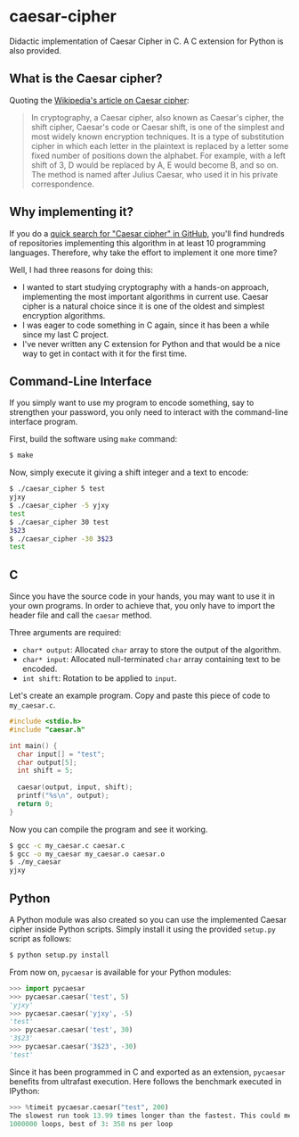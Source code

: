# caesar-cipher
Didactic implementation of Caesar Cipher in C. A C extension for Python is also provided.

## What is the Caesar cipher?

Quoting the [Wikipedia's article on Caesar cipher](https://en.wikipedia.org/wiki/Caesar_cipher):

> In cryptography, a Caesar cipher, also known as Caesar's cipher, the shift cipher, Caesar's code or Caesar shift, is one of the simplest and most widely known encryption techniques. It is a type of substitution cipher in which each letter in the plaintext is replaced by a letter some fixed number of positions down the alphabet. For example, with a left shift of 3, D would be replaced by A, E would become B, and so on. The method is named after Julius Caesar, who used it in his private correspondence.

## Why implementing it?

If you do a [quick search for "Caesar cipher" in GitHub](https://github.com/search?utf8=%E2%9C%93&q=caesar+cipher), you'll find hundreds of repositories implementing this algorithm in at least 10 programming languages. Therefore, why take the effort to implement it one more time?

Well, I had three reasons for doing this:
* I wanted to start studying cryptography with a hands-on approach, implementing the most important algorithms in current use. Caesar cipher is a natural choice since it is one of the oldest and simplest encryption algorithms.
* I was eager to code something in C again, since it has been a while since my last C project.
* I've never written any C extension for Python and that would be a nice way to get in contact with it for the first time.

## Command-Line Interface
If you simply want to use my program to encode something, say to strengthen your password, you only need to interact with the command-line interface program.

First, build the software using `make` command:
```bash
$ make
```

Now, simply execute it giving a shift integer and a text to encode:
```bash
$ ./caesar_cipher 5 test
yjxy
$ ./caesar_cipher -5 yjxy
test
$ ./caesar_cipher 30 test
3$23
$ ./caesar_cipher -30 3$23
test
```

## C
Since you have the source code in your hands, you may want to use it in your own programs. In order to achieve that, you only have to import the header file and call the `caesar` method.

Three arguments are required:
* `char* output`: Allocated `char` array to store the output of the algorithm.
* `char* input`: Allocated null-terminated `char` array containing text to be encoded.
* `int shift`: Rotation to be applied to `input`.

Let's create an example program. Copy and paste this piece of code to `my_caesar.c`.
```c
#include <stdio.h>
#include "caesar.h"

int main() {
  char input[] = "test";
  char output[5];
  int shift = 5;
  
  caesar(output, input, shift);
  printf("%s\n", output);
  return 0;
}
```

Now you can compile the program and see it working.
```bash
$ gcc -c my_caesar.c caesar.c
$ gcc -o my_caesar my_caesar.o caesar.o
$ ./my_caesar
yjxy
```

## Python
A Python module was also created so you can use the implemented Caesar cipher inside Python scripts. Simply install it using the provided `setup.py` script as follows:
```bash
$ python setup.py install
```

From now on, `pycaesar` is available for your Python modules:
```python
>>> import pycaesar
>>> pycaesar.caesar('test', 5)
'yjxy'
>>> pycaesar.caesar('yjxy', -5)
'test'
>>> pycaesar.caesar('test', 30)
'3$23'
>>> pycaesar.caesar('3$23', -30)
'test'
```

Since it has been programmed in C and exported as an extension, `pycaesar` benefits from ultrafast execution. Here follows the benchmark executed in IPython:
```python
>>> %timeit pycaesar.caesar("test", 200)
The slowest run took 13.99 times longer than the fastest. This could mean that an intermediate result is being cached 
1000000 loops, best of 3: 358 ns per loop
```
